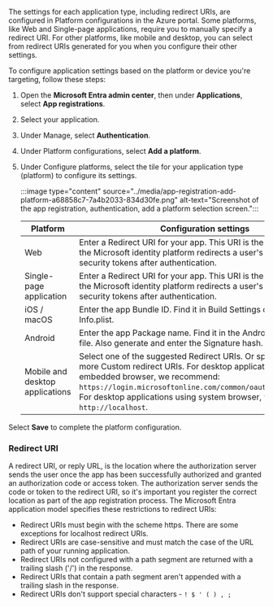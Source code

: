 The settings for each application type, including redirect URIs, are configured in Platform configurations in the Azure portal. Some platforms, like Web and Single-page applications, require you to manually specify a redirect URI. For other platforms, like mobile and desktop, you can select from redirect URIs generated for you when you configure their other settings.

To configure application settings based on the platform or device you're targeting, follow these steps:

1.  Open the **Microsoft Entra admin center**, then under **Applications**, select **App registrations**.
2.  Select your application.
3.  Under Manage, select **Authentication**.
4.  Under Platform configurations, select **Add a platform**.
5.  Under Configure platforms, select the tile for your application type (platform) to configure its settings.
    
    :::image type="content" source="../media/app-registration-add-platform-a68858c7-7a4b2033-834d30fe.png" alt-text="Screenshot of the app registration, authentication, add a platform selection screen.":::
    
    
    | **Platform**                    | **Configuration settings**                                                                                                                                                                                                                                                                              |
    | ------------------------------- | ------------------------------------------------------------------------------------------------------------------------------------------------------------------------------------------------------------------------------------------------------------------------------------------------------- |
    | Web                             | Enter a Redirect URI for your app. This URI is the location where the Microsoft identity platform redirects a user's client and sends security tokens after authentication.                                                                                                                             |
    | Single-page application         | Enter a Redirect URI for your app. This URI is the location where the Microsoft identity platform redirects a user's client and sends security tokens after authentication.                                                                                                                             |
    | iOS / macOS                     | Enter the app Bundle ID. Find it in Build Settings or in Xcode in Info.plist.                                                                                                                                                                                                                           |
    | Android                         | Enter the app Package name. Find it in the AndroidManifest.xml file. Also generate and enter the Signature hash.                                                                                                                                                                                        |
    | Mobile and desktop applications | Select one of the suggested Redirect URIs. Or specify one or more Custom redirect URIs. For desktop applications using embedded browser, we recommend: `https://login.microsoftonline.com/common/oauth2/nativeclient`. For desktop applications using system browser, we recommend: `http://localhost`. |

Select **Save** to complete the platform configuration.

### Redirect URI

A redirect URI, or reply URL, is the location where the authorization server sends the user once the app has been successfully authorized and granted an authorization code or access token. The authorization server sends the code or token to the redirect URI, so it's important you register the correct location as part of the app registration process. The Microsoft Entra application model specifies these restrictions to redirect URIs:

 -  Redirect URIs must begin with the scheme https. There are some exceptions for localhost redirect URIs.
 -  Redirect URIs are case-sensitive and must match the case of the URL path of your running application.
 -  Redirect URIs not configured with a path segment are returned with a trailing slash ('/') in the response.
 -  Redirect URIs that contain a path segment aren't appended with a trailing slash in the response.
 -  Redirect URIs don't support special characters - `! $ ' ( ) , ;`<br>

